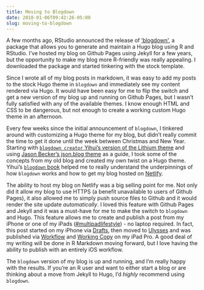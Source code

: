 ```yaml
---
title: Moving to Blogdown
date: 2018-01-06T09:42:26-05:00
slug: moving-to-blogdown
---
```


A few months ago, RStudio announced the release of [’blogdown'](https://github.com/rstudio/blogdown), a package that allows you to generate and maintain a Hugo blog using R and RStudio. I’ve hosted my blog on Github Pages using Jekyll for a few years, but the opportunity to make my blog more R-friendly was really appealing. I downloaded the package and started tinkering with the stock template. 

Since I wrote all of my blog posts in markdown, it was easy to add my posts to the stock Hugo theme in `blogdown`  and immediately see my content rendered via Hugo. It would have been easy for me to flip the switch and get a new version of my blog up and running on Github Pages, but I wasn’t fully satisfied with any of the available themes. I know enough HTML and CSS to be dangerous, but not enough to create a working custom Hugo theme in an afternoon. 

Every few weeks since the initial announcement of `blogdown`, I tinkered around with customizing a Hugo theme for my blog, but didn’t really commit the time to get it done until the week between Christmas and New Year. Starting with [`blogdown creator` Yihui’s version of the Lithium theme](https://github.com/yihui/hugo-lithium-theme) and using [Jason Becker’s json.blog theme](https://github.com/jsonbecker/jsonbecker-hugo) as a guide, I took some of the concepts from my old blog and created my own twist on a Hugo theme. Yihui’s [`blogdown` book](https://bookdown.org/yihui/blogdown/) helped me to really understand the underpinnings of how `blogdown` works and how to get my blog hosted on [Netlify](http://www.netlify.com). 

The ability to host my blog on Netlify was a big selling point for me. Not only did it allow my blog to use HTTPS (a benefit unavailable to users of Github Pages), it also allowed me to simply push source files to Github and it would render the site update _automatically_. I loved this feature with Github Pages and Jekyll and it was a must-have for me to make the switch to `blogdown` and Hugo. This feature allows me to create and publish a post from my iPhone or one of my iPads ([\#multipadlifestyle](https://www.relay.fm/cortex/27)) - no laptop required. In fact, this post started on my iPhone via [Drafts](https://agiletortoise.com/drafts/), then moved to [Ulysses](https://ulyssesapp.com) and was published via [Workflow](https://workflow.is) and [Working Copy](https://workingcopyapp.com) on my iPad Pro. A good deal of my writing will be done in R Markdown moving forward, but I love having the ability to publish with an entirely iOS workflow. 

The `blogdown` version of my blog is up and running, and I’m really happy with the results. If you’re an R user and want to either start a blog or are thinking about a move from Jekyll to Hugo, I’d _highly_ recommend using `blogdown`.